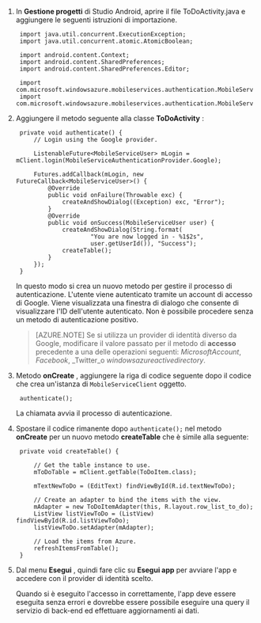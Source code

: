 
1. In **Gestione progetti** di Studio Android, aprire il file ToDoActivity.java e aggiungere le seguenti istruzioni di importazione.

        import java.util.concurrent.ExecutionException;
        import java.util.concurrent.atomic.AtomicBoolean;

        import android.content.Context;
        import android.content.SharedPreferences;
        import android.content.SharedPreferences.Editor;

        import com.microsoft.windowsazure.mobileservices.authentication.MobileServiceAuthenticationProvider;
        import com.microsoft.windowsazure.mobileservices.authentication.MobileServiceUser;

2. Aggiungere il metodo seguente alla classe **ToDoActivity** : 
    
        private void authenticate() {
            // Login using the Google provider.
            
            ListenableFuture<MobileServiceUser> mLogin = mClient.login(MobileServiceAuthenticationProvider.Google);
    
            Futures.addCallback(mLogin, new FutureCallback<MobileServiceUser>() {
                @Override
                public void onFailure(Throwable exc) {
                    createAndShowDialog((Exception) exc, "Error");
                }           
                @Override
                public void onSuccess(MobileServiceUser user) {
                    createAndShowDialog(String.format(
                            "You are now logged in - %1$2s",
                            user.getUserId()), "Success");
                    createTable();  
                }
            });     
        }


    In questo modo si crea un nuovo metodo per gestire il processo di autenticazione. L'utente viene autenticato tramite un account di accesso di Google. Viene visualizzata una finestra di dialogo che consente di visualizzare l'ID dell'utente autenticato. Non è possibile procedere senza un metodo di autenticazione positivo.

    > [AZURE.NOTE] Se si utilizza un provider di identità diverso da Google, modificare il valore passato per il metodo di **accesso** precedente a una delle operazioni seguenti: _MicrosoftAccount_, _Facebook_, _Twitter_o _windowsazureactivedirectory_.

3. Metodo **onCreate** , aggiungere la riga di codice seguente dopo il codice che crea un'istanza di `MobileServiceClient` oggetto.

        authenticate();

    La chiamata avvia il processo di autenticazione.

4. Spostare il codice rimanente dopo `authenticate();` nel metodo **onCreate** per un nuovo metodo **createTable** che è simile alla seguente:

        private void createTable() {
    
            // Get the table instance to use.
            mToDoTable = mClient.getTable(ToDoItem.class);
    
            mTextNewToDo = (EditText) findViewById(R.id.textNewToDo);
    
            // Create an adapter to bind the items with the view.
            mAdapter = new ToDoItemAdapter(this, R.layout.row_list_to_do);
            ListView listViewToDo = (ListView) findViewById(R.id.listViewToDo);
            listViewToDo.setAdapter(mAdapter);
    
            // Load the items from Azure.
            refreshItemsFromTable();
        }

9. Dal menu **Esegui** , quindi fare clic su **Esegui app** per avviare l'app e accedere con il provider di identità scelto. 

    Quando si è eseguito l'accesso in correttamente, l'app deve essere eseguita senza errori e dovrebbe essere possibile eseguire una query il servizio di back-end ed effettuare aggiornamenti ai dati.